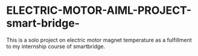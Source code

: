 # ELECTRIC-MOTOR-AIML-PROJECT-smart-bridge-
This is a solo project on electric motor magnet  temperature as a fulfillment to my internship course of smartbridge.
